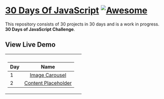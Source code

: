 # [30 Days Of JavaScript](30daysofjs.netlify.app) [![Awesome](https://awesome.re/badge.svg)](https://awesome.re)

This repository consists of 30 projects in 30 days and is a work in progress. <b>30 Days of JavaScript Challenge</b>.

## View Live Demo

<table>
  <tr><th></th><th></th></tr>
  <tr><td>

| Day |                              Name                               |
| --- | :-------------------------------------------------------------: |
| 1   |   [Image Carousel](https://moonlit-puppy-53d251.netlify.app/)   |
| 2   | [Content Placeholder](https://musical-boba-146ec0.netlify.app/) |

 </td><td>
     </td></tr></table>

